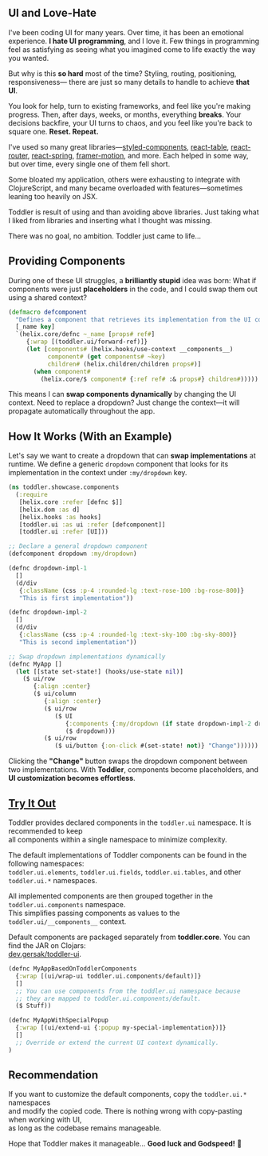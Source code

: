 
## UI and Love-Hate

I've been coding UI for many years. Over time, it has been an emotional experience.
**I hate UI programming**, and I love it. Few things in programming feel as satisfying
as seeing what you imagined come to life exactly the way you wanted.

But why is this **so hard** most of the time? Styling, routing, positioning, responsiveness—
there are just so many details to handle to achieve **that UI**.

You look for help, turn to existing frameworks, and feel like you're making progress.
Then, after days, weeks, or months, everything **breaks**. Your decisions backfire,
your UI turns to chaos, and you feel like you're back to square one. **Reset. Repeat.**

I've used so many great libraries—[styled-components](https://styled-components.com/),
[react-table](https://tanstack.com/table/latest), [react-router](https://reactrouter.com/),
[react-spring](https://www.react-spring.dev/), [framer-motion](https://motion.dev/), and more.
Each helped in some way, but over time, every single one of them fell short.

Some bloated my application, others were exhausting to integrate with ClojureScript,
and many became overloaded with features—sometimes leaning too heavily on JSX.


Toddler is result of using and than avoiding above libraries. Just taking what I liked from
libraries and inserting what I thought was missing. 

There was no goal, no ambition. Toddler just came to life...



## Providing Components

During one of these UI struggles, a **brilliantly stupid** idea was born:
What if components were just **placeholders** in the code, and I could swap them out
using a shared context?

```clojure
(defmacro defcomponent
  "Defines a component that retrieves its implementation from the UI context."
  [_name key]
  `(helix.core/defnc ~_name [props# ref#]
     {:wrap [(toddler.ui/forward-ref)]}
     (let [components# (helix.hooks/use-context __components__)
           component# (get components# ~key)
           children# (helix.children/children props#)]
       (when component#
         (helix.core/$ component# {:ref ref# :& props#} children#)))))

```

This means I can **swap components dynamically** by changing the UI context.
Need to replace a dropdown? Just change the context—it will propagate automatically
throughout the app.


## How It Works (With an Example)

Let's say we want to create a dropdown that can **swap implementations** at runtime.
We define a generic `dropdown` component that looks for its implementation in the context under ```:my/dropdown``` key.

```clojure
(ns toddler.showcase.components
  (:require
   [helix.core :refer [defnc $]]
   [helix.dom :as d]
   [helix.hooks :as hooks]
   [toddler.ui :as ui :refer [defcomponent]]
   [toddler.ui :refer [UI]))

;; Declare a general dropdown component
(defcomponent dropdown :my/dropdown)

(defnc dropdown-impl-1
  []
  (d/div
   {:className (css :p-4 :rounded-lg :text-rose-100 :bg-rose-800)}
   "This is first implementation"))

(defnc dropdown-impl-2
  []
  (d/div
   {:className (css :p-4 :rounded-lg :text-sky-100 :bg-sky-800)}
   "This is second implementation"))

;; Swap dropdown implementations dynamically
(defnc MyApp []
  (let [[state set-state!] (hooks/use-state nil)]
    ($ ui/row
       {:align :center}
       ($ ui/column
          {:align :center}
          ($ ui/row
             ($ UI
                {:components {:my/dropdown (if state dropdown-impl-2 dropdown-impl-1)}}
                ($ dropdown)))
          ($ ui/row
             ($ ui/button {:on-click #(set-state! not)} "Change"))))))
```

Clicking the **"Change"** button swaps the dropdown component between two implementations.
With **Toddler**, components become placeholders, and **UI customization becomes effortless**.


## [Try It Out](https://github.com/gersak/toddler?tab=readme-ov-file#quickstart)

<div id="components-example"></div>


Toddler provides declared components in the `toddler.ui` namespace. It is recommended to keep  
all components within a single namespace to minimize complexity.  

The default implementations of Toddler components can be found in the following namespaces:  
`toddler.ui.elements`, `toddler.ui.fields`, `toddler.ui.tables`, and other `toddler.ui.*` namespaces.  

All implemented components are then grouped together in the `toddler.ui.components` namespace.  
This simplifies passing components as values to the `toddler.ui/__components__` context.  

Default components are packaged separately from **toddler.core**. You can find the JAR on Clojars:  
[dev.gersak/toddler-ui](https://clojars.org/dev.gersak/toddler-ui).  

```clojure
(defnc MyAppBasedOnToddlerComponents
  {:wrap [(ui/wrap-ui toddler.ui.components/default)]}
  []
  ;; You can use components from the toddler.ui namespace because
  ;; they are mapped to toddler.ui.components/default.
  ($ Stuff))

(defnc MyAppWithSpecialPopup
  {:wrap [(ui/extend-ui {:popup my-special-implementation})]}
  []
  ;; Override or extend the current UI context dynamically.
)
```

## Recommendation  
If you want to customize the default components, copy the `toddler.ui.*` namespaces  
and modify the copied code. There is nothing wrong with copy-pasting when working with UI,  
as long as the codebase remains manageable.  

Hope that Toddler makes it manageable... **Good luck and Godspeed!** 🚀

